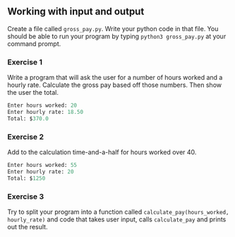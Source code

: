 ## Working with input and output

Create a file called `gross_pay.py`. Write your python code in that file. You should be able to run your program by typing `python3 gross_pay.py` at your command prompt.

### Exercise 1

Write a program that will ask the user for a number of hours worked and a hourly rate. Calculate the gross pay based off those numbers. Then show the user the total.

```py
Enter hours worked: 20
Enter hourly rate: 18.50
Total: $370.0
```

### Exercise 2

Add to the calculation time-and-a-half for hours worked over 40.

```py
Enter hours worked: 55
Enter hourly rate: 20
Total: $1250
```

### Exercise 3

Try to split your program into a function called `calculate_pay(hours_worked, hourly_rate)` and code that takes user input, calls `calculate_pay` and prints out the result.
